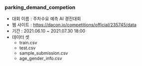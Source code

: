 ### parking_demand_competion
 * 대회 이름 : 주차수요 예측 AI 경진대회
 * 웹 사이트 : https://dacon.io/competitions/official/235745/data
 * 기간 : 2021.06.10 ~ 2021.07.30 18:00
 * 데이터 셋
   * train.csv
   * test.csv
   * sample_submission.csv
   * age_gender_info.csv


